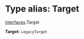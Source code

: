 # Type alias: Target

[interfaces](/auto-docs/free-layout-editor/modules/interfaces.md).Target

**Target**: `LegacyTarget`
